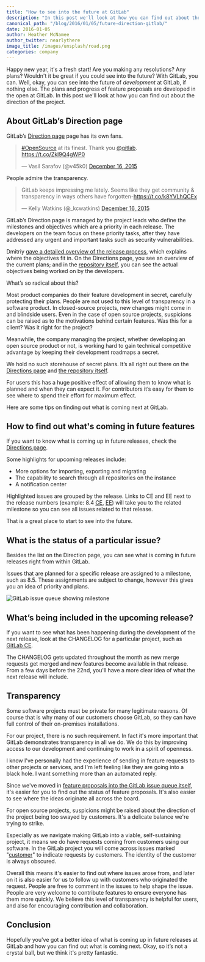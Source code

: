 ```yaml
---
title: "How to see into the future at GitLab"
description: "In this post we'll look at how you can find out about the direction of the project."
canonical_path: "/blog/2016/01/05/future-direction-gitlab/"
date: 2016-01-05
author: Heather McNamee
author_twitter: nearlythere
image_title: /images/unsplash/road.png
categories: company
---
```


Happy new year, it's a fresh start! Are you making any resolutions? Any plans? Wouldn't it be great if you could see into the future? With GitLab, you can. Well, okay, you can see into the future of _development_ at GitLab, if nothing else. The plans and progress of feature proposals are developed in the open at GitLab. In this post we'll look at how you can find out about the direction of the project.

<!-- more -->

## About GitLab’s Direction page

GitLab’s [Direction page](/direction/) page has its own fans.

<blockquote class="twitter-tweet" lang="en"><p lang="en" dir="ltr"><a href="https://twitter.com/hashtag/OpenSource?src=hash">#OpenSource</a> at its finest. Thank you <a href="https://twitter.com/gitlab">@gitlab</a>. &#10;<a href="https://t.co/Zkl9Q4gWP0">https://t.co/Zkl9Q4gWP0</a></p>&mdash; Vasil Sarafov (@v45k0) <a href="https://twitter.com/v45k0/status/677139532215689219">December 16, 2015</a></blockquote>
<script async src="//platform.twitter.com/widgets.js" charset="utf-8"></script>

People admire the transparency.

<blockquote class="twitter-tweet" lang="en"><p lang="en" dir="ltr">GitLab keeps impressing me lately. Seems like they get community &amp; transparency in ways others have forgotten-<a href="https://t.co/k8YVLhQCEx">https://t.co/k8YVLhQCEx</a></p>&mdash; Kelly Watkins (@_kcwatkins) <a href="https://twitter.com/_kcwatkins/status/676917197709680640">December 16, 2015</a></blockquote>
<script async src="//platform.twitter.com/widgets.js" charset="utf-8"></script>

GitLab’s Direction page is managed by the project leads who define the milestones and objectives which are a priority in each release. The developers on the team focus on these priority tasks, after they have addressed any urgent and important tasks such as security vulnerabilities.

Dmitriy [gave a detailed overview of the release process](/blog/2015/12/17/gitlab-release-process/), which explains where the objectives fit in. On the Directions page, you see an overview of the current plans; and in the [repository itself](https://gitlab.com/gitlab-org/gitlab-ce/issues), you can see the actual objectives being worked on by the developers.

What’s so radical about this?

Most product companies do their feature development in secret, carefully protecting their plans. People are not used to this level of transparency in a software product. In closed-source projects, new changes might come in and blindside users. Even in the case of open source projects, suspicions can be raised as to the motivations behind certain features. Was this for a client? Was it right for the project?

Meanwhile, the company managing the project, whether developing an open source product or not, is working hard to gain technical competitive advantage by keeping their development roadmaps a secret.

We hold no such storehouse of secret plans. It’s all right out there on the [Directions page](/direction/) and [the repository itself](https://gitlab.com/gitlab-org/gitlab-ce/issues).

For users this has a huge positive effect of allowing them to know what is planned and when they can expect it. For contributors it’s easy for them to see where to spend their effort for maximum effect.

Here are some tips on finding out what is coming next at GitLab.

## How to find out what's coming in future features

If you want to know what is coming up in future releases, check the [Directions page](/direction/).

Some highlights for upcoming releases include:

- More options for importing, exporting and migrating
- The capability to search through all repositories on the instance
- A notification center

Highlighted issues are grouped by the release. Links to CE and EE next to the release numbers (example: 8.4 <a href="https://gitlab.com/gitlab-org/gitlab-ce/milestones/19">CE</a>, <a href="https://gitlab.com/gitlab-org/gitlab-ee/milestones/6">EE</a>) will take you to the related milestone so you can see all issues related to that release.

That is a great place to start to see into the future.

## What is the status of a particular issue?

Besides the list on the Direction page, you can see what is coming in future releases right from within GitLab.

Issues that are planned for a specific release are assigned to a milestone, such as 8.5. These assignments are subject to change, however this gives you an idea of priority and plans.

![GitLab issue queue showing milestone](/images/blogimages/blog-future-releases.jpg)

## What’s being included in the upcoming release?

If you want to see what has been happening during the development of the next release, look at the CHANGELOG for a particular project, such as [GitLab CE](https://gitlab.com/gitlab-org/gitlab-ce/blob/master/CHANGELOG.md).

The CHANGELOG gets updated throughout the month as new merge requests get merged and new features become available in that release. From a few days before the 22nd, you'll have a more clear idea of what the next release will include.

## Transparency

Some software projects must be private for many legitimate reasons. Of course that is why many of our customers choose GitLab, so they can have full control of their on-premises installations.

For our project, there is no such requirement. In fact it's more important that GitLab demonstrates transparency in all we do. We do this by improving access to our development and continuing to work in a spirit of openness.

I know I've personally had the experience of sending in feature requests to other projects or services, and I'm left feeling like they are going into a black hole. I want something more than an automated reply.

Since we've moved in [feature proposals into the GitLab issue queue itself](/blog/2015/12/16/improving-open-development-for-everyone/), it's easier for you to find out the status of feature proposals. It's also easier to see where the ideas originate all across the board.

For open source projects, suspicions might be raised about the direction of the project being too swayed by customers. It's a delicate balance we're trying to strike.

Especially as we navigate making GitLab into a viable, self-sustaining project, it means we do have requests coming from customers using our software. In the GitLab project you will come across issues marked "[customer](https://gitlab.com/gitlab-org/gitlab-ce/issues?label_name=customer)" to indicate requests by customers. The identity of the customer is always obscured.

Overall this means it's easier to find out where issues arose from, and later on it is also easier for us to follow up with customers who originated the request.
People are free to comment in the issues to help shape the issue.
People are very welcome to contribute features to ensure everyone has them more quickly.
We believe this level of transparency is helpful for users, and also for encouraging contribution and collaboration.

## Conclusion

Hopefully you've got a better idea of what is coming up in future releases at GitLab and how you can find out what is coming next. Okay, so it’s not a crystal ball, but we think it's pretty fantastic.
